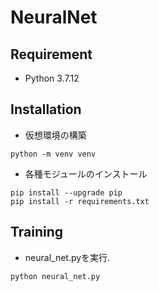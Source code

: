 # NeuralNet

## Requirement
- Python 3.7.12


## Installation
- 仮想環境の構築
```shell
python -m venv venv
```
- 各種モジュールのインストール
```shell
pip install --upgrade pip
pip install -r requirements.txt
```


## Training
- neural_net.pyを実行.
```shell
python neural_net.py
```